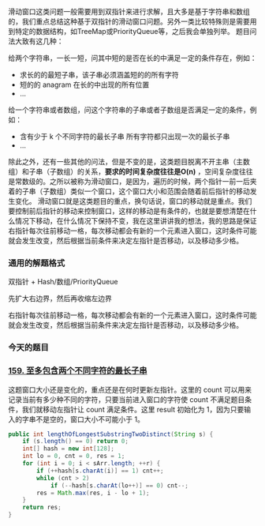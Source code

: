 滑动窗口这类问题一般需要用到双指针来进行求解，且大多是基于字符串和数组的，我们重点总结这种基于双指针的滑动窗口问题。另外一类比较特殊则是需要用到特定的数据结构，如TreeMap或PriorityQueue等，之后我会单独列举。
题目问法大致有这几种：

给两个字符串，一长一短，问其中短的是否在长的中满足一定的条件存在，例如：

- 求长的的最短子串，该子串必须涵盖短的的所有字符
- 短的的 anagram 在长的中出现的所有位置
- ...

给一个字符串或者数组，问这个字符串的子串或者子数组是否满足一定的条件，例如：

- 含有少于 k 个不同字符的最长子串
 所有字符都只出现一次的最长子串
- ...

除此之外，还有一些其他的问法，但是不变的是，这类题目脱离不开主串（主数组）和子串（子数组）的关系，**要求的时间复杂度往往是O(n)** ，空间复杂度往往是常数级的。之所以被称为滑动窗口，是因为，遍历的时候，两个指针一前一后夹着的子串（子数组）类似一个窗口，这个窗口大小和范围会随着前后指针的移动发生变化。
滑动窗口就是这类题目的重点，换句话说，窗口的移动就是重点。我们要控制前后指针的移动来控制窗口，这样的移动是有条件的，也就是要想清楚在什么情况下移动，在什么情况下保持不变，我在这里讲讲我的想法，我的思路是保证右指针每次往前移动一格，每次移动都会有新的一个元素进入窗口，这时条件可能就会发生改变，然后根据当前条件来决定左指针是否移动，以及移动多少格。

### 通用的解题格式
双指针 + Hash/数组/PriorityQueue

先扩大右边界，然后再收缩左边界

右指针每次往前移动一格，每次移动都会有新的一个元素进入窗口，这时条件可能就会发生改变，然后根据当前条件来决定左指针是否移动，以及移动多少格。

### 今天的题目

### [159. 至多包含两个不同字符的最长子串](https://leetcode-cn.com/problems/longest-substring-with-at-most-two-distinct-characters/)

这题窗口大小还是变化的，重点还是在何时更新左指针。这里的 count 可以用来记录当前有多少种不同的字符，只要当前进入窗口的字符使 count 不满足题目条件，我们就移动左指针让 count 满足条件。这里 result 初始化为 1，因为只要输入的字串不是空的，窗口大小不可能小于 1。

```Java
public int lengthOfLongestSubstringTwoDistinct(String s) {
    if (s.length() == 0) return 0;
    int[] hash = new int[128];
    int lo = 0, cnt = 0, res = 1;
    for (int i = 0; i < sArr.length; ++r) {
        if (++hash[s.charAt(i)] == 1) cnt++; 
        while (cnt > 2) 
            if (--hash[s.charAt(lo++)] == 0) cnt--;
        res = Math.max(res, i - lo + 1);
    }
    return res;
}
```
